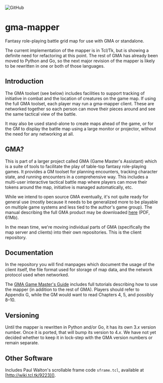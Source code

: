 ![GitHub](https://img.shields.io/github/license/fizban-of-ragnarok/gma-mapper)
# gma-mapper
Fantasy role-playing battle grid map for use with GMA or standalone.

The current implementation of the mapper is in Tcl/Tk, but is showing
a definite need for refactoring at this point. The rest of GMA has already
been moved to Python and Go, so the next major revision of the mapper
is likely to be rewritten in one or both of those languages.

## Introduction
The GMA toolset (see below) includes facilities to support tracking of
initiative in combat and the location of creatures on the game map. If
using the full GMA toolset, each player may run a gma-mapper client. These
are networked together so each person can move their pieces around and see
the same tactical view of the battle.

It may also be used stand-alone to create maps ahead of the game, or for
the GM to display the battle map using a large monitor or projector, without
the need for any networking at all.

## GMA?
This is part of a larger project called GMA (Game Master's Assistant)
which is a suite of tools to facilitate the play of table-top fantasy
role-playing games. It provides a GM toolset for planning encounters,
tracking character state, and running encounters in a comprehensive way.
This includes a multi-user interactive tactical battle map where players
can move their tokens around the map, initiative is managed automatically,
etc.

While we intend to open source GMA eventually, it's not quite ready for
general use (mostly because it needs to be generalized more to be playable
on multiple game systems and less tied to the author's game group).
The manual describing the full GMA product may be downloaded 
[here](https://www.madscience.zone/gma/gma.pdf) (PDF, 61Mb).

In the mean time, we're moving individual parts of GMA (specifically the map
server and clients) into their own repositories. This is the client repository.

## Documentation
In the repository you will find manpages which document the usage of the
client itself, the file format used for storage of map data, and the network
protocol used when networked.

The [GMA Game Master's Guide](https://www.madscience.zone/gma/gma.pdf) includes
full tutorials describing how to use the mapper (in addition to the rest of GMA).
Players should refer to Appendix G, while the GM would want to read Chapters 4, 5, and
possibly 8–10.

## Versioning
Until the mapper is rewritten in Python and/or Go, it has its own 3._x_ version
number. Once it is ported, that will bump its version to 4._x_. We have not yet
decided whether to keep it in lock-step with the GMA version numbers or remain
separate.

## Other Software
Includes Paul Walton's scrollable frame code `sframe.tcl`, available at [http://wiki.tcl.tk/9223]().
